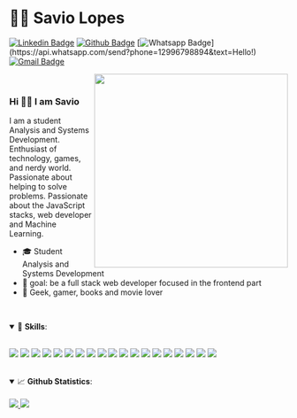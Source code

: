 # :man_technologist: Savio Lopes

[![Linkedin Badge](https://img.shields.io/badge/savio-lopes-blue?style=flat-square&logo=Linkedin&logoColor=white&link=https://https://www.linkedin.com/in/savio-lopes/)](https://www.linkedin.com/in/savio-lopes/) 
[![Github Badge](https://img.shields.io/badge/-Github-000?style=flat-square&logo=Github&logoColor=white&link=https://github.com/savio-2-lopes)](https://github.com/savio-2-lopes)
[![Whatsapp Badge](https://img.shields.io/badge/-Whatsapp-4CA143?style=flat-square&labelColor=4CA143&logo=whatsapp&logoColor=white&link=https://api.whatsapp.com/send?phone=12996798894&text=Hello!)](https://api.whatsapp.com/send?phone=12996798894&text=Hello!)
[![Gmail Badge](https://img.shields.io/badge/-Gmail-c14438?style=flat-square&logo=Gmail&logoColor=white&link=mailto:savioaugulopes@gmail.com)](mailto:savioaugulopes@gmail.com)

<img align="right" src="https://whybluehost.com/wp-content/uploads/2020/04/gif-1.gif" width="350px;"/>

<br>

<h3> Hi 👋🏽 I am Savio </h3>

I am a student Analysis and Systems Development. 
Enthusiast of technology, games, and nerdy world. 
Passionate about helping to solve problems. 
Passionate about the JavaScript stacks, web developer and Machine Learning.

- 🎓 Student Analysis and Systems Development
- 🎯 goal: be a full stack web developer focused in the frontend part
- 💜 Geek, gamer, books and movie lover

<br> 

<a id="tech"></a>
<details open>
  <summary>🚀 <b>Skills</b>:</summary>
  
  <br>

<p align="left">
<img src=https://img.shields.io/badge/-Python-2E2EFE?style=flat-square&logo=Python&logoColor=white&link=https://www.python.org/"/>
<img src=https://img.shields.io/badge/-Java-FF0000?style=flat-square&logo=Java&logoColor=white&link=https://www.java.com/pt_BR/"/>
<img src=http://img.shields.io/badge/-Javascript-C5C204?style=flat-square&logo=Javascript&logoColor=white&link=https://www.javascript.com/"/>
<img src=http://img.shields.io/badge/-CSS-0000FF?style=flat-square&logo=CSS3&logoColor=white&https://developer.mozilla.org/pt-BR/docs/Web/CSS"/>
<img src=http://img.shields.io/badge/-HTML-E88726?style=flat-square&logo=HTML5&logoColor=white&link=https://developer.mozilla.org/pt-BR/docs/Web/HTML"/>
<img src=http://img.shields.io/badge/-PHP-0000FF?style=flat-square&logo=php&logoColor=white&link=https://www.php.net/"/>
<img src="https://img.shields.io/badge/-Git-FF0000?style=flat-square&logo=git&logoColor=white&link=https://git-scm.com"/>
<img src="https://img.shields.io/badge/-GitHub-000?style=flat-square&logo=github&logoColor=white&link=https://github.com"/>
<img src="https://img.shields.io/badge/-Docker-0000FF?style=flat-square&logo=docker&logoColor=white&link=https://www.docker.com/"/>
<img src="https://img.shields.io/badge/-Bootstrap-0000FF?style=flat-square&logo=bootstrap&logoColor=white&link=https://getbootstrap.com/"/>
<img src="https://img.shields.io/badge/-Mongodb-227025?style=flat-square&logo=mongodb&logoColor=white&link=https://www.mongodb.com/"/>
<img src="https://img.shields.io/badge/-MySQL-0000FF?style=flat-square&logo=MySQL&logoColor=white&link=https://www.mysql.com/"/>
<img src="https://img.shields.io/badge/-React-0000FF?style=flat-square&logo=react&logoColor=white&link=https://pt-br.reactjs.org/"/>
<img src=https://img.shields.io/badge/-Expo-070707?style=flat-square&logo=expo&logoColor=white&link=https://expo.io/"/>
<img src=https://img.shields.io/badge/-Nestjs-FF0000?style=flat-square&logo=nestjs&logoColor=white&link=https://nestjs.com/"/>
<img src=https://img.shields.io/badge/-TypeScript-0000FF?style=flat-square&logo=typescript&logoColor=white&link=https://www.typescriptlang.org/"/>
<img src=https://img.shields.io/badge/-Dart-0000FF?style=flat-square&logo=dart&logoColor=white&link=https://dart.dev/"/>
<img src=https://img.shields.io/badge/-Flutter-0000FF?style=flat-square&logo=flutter&logoColor=white&link=https://flutter.dev/"/>
<img src=https://img.shields.io/badge/-Firebase-E88726?style=flat-square&logo=firebase&logoColor=white&link=https://firebase.google.com/?hl=pt-br"/>

</p>
</details>

<a id="skill"></a>

<br>

<details open>
  <summary>📈 <b>Github Statistics</b>:</summary>
  
  <br>
  
  <div align="left"> 
     <a href="">
      <img src="https://github-readme-stats.vercel.app/api?username=savio-2-lopes&show_icons=true&include_all_commits=true&count_private=true&&hide=issues&theme=tokyonight"/>
    </a>
    <a href="">
      <img src="https://github-readme-stats.vercel.app/api/top-langs/?username=savio-2-lopes&layout=compact&theme=tokyonight">
    </a>
</div
<br/>
</details>
  
